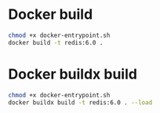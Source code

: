 # Docker build
```sh
chmod +x docker-entrypoint.sh
docker build -t redis:6.0 .
```

# Docker buildx build
```sh
chmod +x docker-entrypoint.sh
docker buildx build -t redis:6.0 . --load
```
